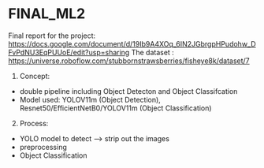 # FINAL_ML2
Final report for the project:
https://docs.google.com/document/d/19Ib9A4XOq_6IN2JGbrgpHPudohw_DFvPdNU3EqPUUoE/edit?usp=sharing
The dataset :
https://universe.roboflow.com/stubbornstrawsberries/fisheye8k/dataset/7
1. Concept:
- double pipeline including Object Detecton and Object Classifcation
- Model used: YOLOV11m (Object Detection), Resnet50/EfficientNetB0/YOLOV11m (Object Classification)
2. Process:
- YOLO model to detect --> strip out the images
- preprocessing
- Object Classification
